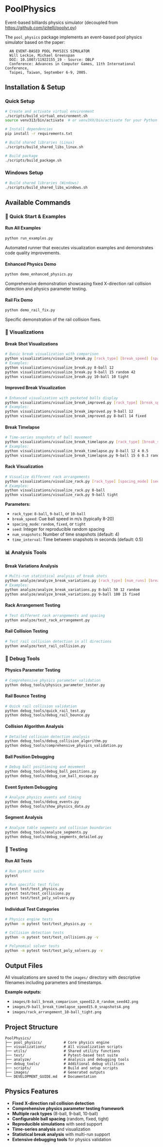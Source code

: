 # PoolPhysics
Event-based billiards physics simulator (decoupled from https://github.com/jzitelli/poolvr.py)

The `pool_physics` package implements an event-based pool physics simulator based on the paper:
```
  AN EVENT-BASED POOL PHYSICS SIMULATOR
  Will Leckie, Michael Greenspan
  DOI: 10.1007/11922155_19 · Source: DBLP
  Conference: Advances in Computer Games, 11th International Conference,
  Taipei, Taiwan, September 6-9, 2005.
```

## Installation & Setup

### Quick Setup
```bash
# Create and activate virtual environment
./scripts/build_virtual_environment.sh
source venv313/bin/activate  # or venv3XX/bin/activate for your Python version

# Install dependencies
pip install -r requirements.txt

# Build shared libraries (Linux)
./scripts/build_shared_libs_linux.sh

# Build package
./scripts/build_package.sh
```

### Windows Setup
```bash
# Build shared libraries (Windows)
./scripts/build_shared_libs_windows.sh
```

## Available Commands

### 🎯 Quick Start & Examples

#### Run All Examples
```bash
python run_examples.py
```
Automated runner that executes visualization examples and demonstrates code quality improvements.

#### Enhanced Physics Demo
```bash
python demo_enhanced_physics.py
```
Comprehensive demonstration showcasing fixed X-direction rail collision detection and physics parameter testing.

#### Rail Fix Demo
```bash
python demo_rail_fix.py
```
Specific demonstration of the rail collision fixes.

### 🎱 Visualizations

#### Break Shot Visualizations
```bash
# Basic break visualization with comparison
python visualizations/visualize_break.py [rack_type] [break_speed] [spacing_mode] [seed]
# Examples:
python visualizations/visualize_break.py 8-ball 12
python visualizations/visualize_break.py 9-ball 15 random 42
python visualizations/visualize_break.py 10-ball 10 tight
```

#### Improved Break Visualization
```bash
# Enhanced visualization with pocketed balls display
python visualizations/visualize_break_improved.py [rack_type] [break_speed] [spacing_mode] [seed]
# Examples:
python visualizations/visualize_break_improved.py 9-ball 12
python visualizations/visualize_break_improved.py 8-ball 14 fixed
```

#### Break Timelapse
```bash
# Time-series snapshots of ball movement
python visualizations/visualize_break_timelapse.py [rack_type] [break_speed] [num_snapshots] [time_interval] [spacing_mode] [seed]
# Examples:
python visualizations/visualize_break_timelapse.py 8-ball 12 4 0.5
python visualizations/visualize_break_timelapse.py 9-ball 15 6 0.3 random 123
```

#### Rack Visualization
```bash
# Visualize different rack arrangements
python visualizations/visualize_rack.py [rack_type] [spacing_mode] [seed]
# Examples:
python visualizations/visualize_rack.py 8-ball
python visualizations/visualize_rack.py 9-ball tight
```

**Parameters:**
- `rack_type`: `8-ball`, `9-ball`, or `10-ball`
- `break_speed`: Cue ball speed in m/s (typically 8-20)
- `spacing_mode`: `random`, `fixed`, or `tight`
- `seed`: Integer for reproducible random spacing
- `num_snapshots`: Number of time snapshots (default: 4)
- `time_interval`: Time between snapshots in seconds (default: 0.5)

### 📊 Analysis Tools

#### Break Variations Analysis
```bash
# Multi-run statistical analysis of break shots
python analyze/analyze_break_variations.py [rack_type] [num_runs] [break_speed] [spacing_mode]
# Examples:
python analyze/analyze_break_variations.py 8-ball 50 12 random
python analyze/analyze_break_variations.py 9-ball 100 15 fixed
```

#### Rack Arrangement Testing
```bash
# Test different rack arrangements and spacing
python analyze/test_rack_arrangement.py
```

#### Rail Collision Testing
```bash
# Test rail collision detection in all directions
python analyze/test_rail_collision.py
```

### 🔧 Debug Tools

#### Physics Parameter Testing
```bash
# Comprehensive physics parameter validation
python debug_tools/physics_parameter_tester.py
```

#### Rail Bounce Testing
```bash
# Quick rail collision validation
python debug_tools/quick_rail_test.py
python debug_tools/debug_rail_bounce.py
```

#### Collision Algorithm Analysis
```bash
# Detailed collision detection analysis
python debug_tools/debug_collision_algorithm.py
python debug_tools/comprehensive_physics_validation.py
```

#### Ball Position Debugging
```bash
# Debug ball positioning and movement
python debug_tools/debug_ball_positions.py
python debug_tools/debug_cue_ball_escape.py
```

#### Event System Debugging
```bash
# Analyze physics events and timing
python debug_tools/debug_events.py
python debug_tools/show_physics_data.py
```

#### Segment Analysis
```bash
# Analyze table segments and collision boundaries
python debug_tools/analyze_segments.py
python debug_tools/debug_segments_detailed.py
```

### 🧪 Testing

#### Run All Tests
```bash
# Run pytest suite
pytest

# Run specific test files
pytest test/test_physics.py
pytest test/test_collisions.py
pytest test/test_poly_solvers.py
```

#### Individual Test Categories
```bash
# Physics engine tests
python -m pytest test/test_physics.py -v

# Collision detection tests  
python -m pytest test/test_collisions.py -v

# Polynomial solver tests
python -m pytest test/test_poly_solvers.py -v
```

## Output Files

All visualizations are saved to the `images/` directory with descriptive filenames including parameters and timestamps.

**Example outputs:**
- `images/8-ball_break_comparison_speed12.0_random_seed42.png`
- `images/9-ball_break_timelapse_speed15.0_snapshots4.png`
- `images/rack_arrangement_10-ball_tight.png`

## Project Structure

```
PoolPhysics/
├── pool_physics/          # Core physics engine
├── visualizations/        # All visualization scripts
├── utils/                 # Shared utility functions  
├── test/                  # Pytest-based test suite
├── analyze/               # Analysis and debugging tools
├── debug_tools/           # Additional debug utilities
├── scripts/               # Build and setup scripts
├── images/                # Generated outputs
└── DEVELOPMENT_GUIDE.md   # Documentation
```

## Physics Features

- **Fixed X-direction rail collision detection**  
- **Comprehensive physics parameter testing framework**  
- **Multiple rack types** (8-ball, 9-ball, 10-ball)  
- **Configurable ball spacing** (random, fixed, tight)  
- **Reproducible simulations** with seed support  
- **Time-series analysis** and visualization  
- **Statistical break analysis** with multi-run support  
- **Extensive debugging tools** for physics validation
